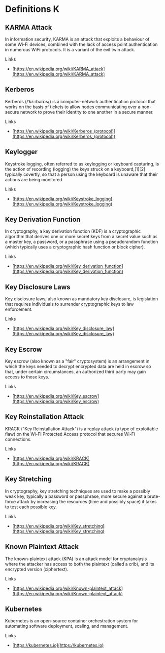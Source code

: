 # Definitions K

## KARMA Attack
In information security, KARMA is an attack that exploits a behaviour of some Wi-Fi devices, combined with the lack of access point authentication in numerous WiFi protocols.
It is a variant of the evil twin attack.

Links
- [https://en.wikipedia.org/wiki/KARMA_attack](https://en.wikipedia.org/wiki/KARMA_attack)
 
## Kerberos
Kerberos (/ˈkɜːrbərɒs/) is a computer-network authentication protocol that works on the basis of tickets to allow nodes communicating over a non-secure network to prove their identity to one another in a secure manner.

Links
- [https://en.wikipedia.org/wiki/Kerberos_(protocol)](https://en.wikipedia.org/wiki/Kerberos_(protocol))

## Keylogger
Keystroke logging, often referred to as keylogging or keyboard capturing, is the action of recording (logging) the keys struck on a keyboard,[1][2] typically covertly, so that a person using the keyboard is unaware that their actions are being monitored.

Links
- [https://en.wikipedia.org/wiki/Keystroke_logging](https://en.wikipedia.org/wiki/Keystroke_logging)

## Key Derivation Function
In cryptography, a key derivation function (KDF) is a cryptographic algorithm that derives one or more secret keys from a secret value such as a master key, a password, or a passphrase using a pseudorandom function (which typically uses a cryptographic hash function or block cipher).

Links
- [https://en.wikipedia.org/wiki/Key_derivation_function](https://en.wikipedia.org/wiki/Key_derivation_function)

## Key Disclosure Laws
Key disclosure laws, also known as mandatory key disclosure, is legislation that requires individuals to surrender cryptographic keys to law enforcement.

Links
- [https://en.wikipedia.org/wiki/Key_disclosure_law](https://en.wikipedia.org/wiki/Key_disclosure_law)

## Key Escrow
Key escrow (also known as a "fair" cryptosystem) is an arrangement in which the keys needed to decrypt encrypted data are held in escrow so that, under certain circumstances, an authorized third party may gain access to those keys.

Links
- [https://en.wikipedia.org/wiki/Key_escrow](https://en.wikipedia.org/wiki/Key_escrow)

## Key Reinstallation Attack
KRACK ("Key Reinstallation Attack") is a replay attack (a type of exploitable flaw) on the Wi-Fi Protected Access protocol that secures Wi-Fi connections.

Links
- [https://en.wikipedia.org/wiki/KRACK](https://en.wikipedia.org/wiki/KRACK)

## Key Stretching
In cryptography, key stretching techniques are used to make a possibly weak key, typically a password or passphrase, more secure against a brute-force attack by increasing the resources (time and possibly space) it takes to test each possible key.

Links
- [https://en.wikipedia.org/wiki/Key_stretching](https://en.wikipedia.org/wiki/Key_stretching)

## Known Plaintext Attack
The known-plaintext attack (KPA) is an attack model for cryptanalysis where the attacker has access to both the plaintext (called a crib), and its encrypted version (ciphertext).

Links
- [https://en.wikipedia.org/wiki/Known-plaintext_attack](https://en.wikipedia.org/wiki/Known-plaintext_attack)

## Kubernetes
Kubernetes is an open-source container orchestration system for automating software deployment, scaling, and management.

Links
- [https://kubernetes.io](https://kubernetes.io)
